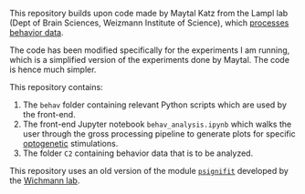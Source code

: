 This repository builds upon code made by Maytal Katz from the Lampl lab (Dept of Brain Sciences, Weizmann Institute of Science), which [processes behavior data](https://github.com/maytalkatz/Psychometric-Data-Analysis).

The code has been modified specifically for the experiments I am running, which is a simplified version of the experiments done by Maytal. The code is hence much simpler.

This repository contains:

1. The `behav` folder containing relevant Python scripts which are used by the front-end.
2. The front-end Jupyter notebook `behav_analysis.ipynb` which walks the user through the gross processing pipeline to generate plots for specific [optogenetic](https://en.wikipedia.org/wiki/Optogenetics) stimulations.
3. The folder `C2` containing behavior data that is to be analyzed.

This repository uses an old version of the module [`psignifit`](https://doi.org/10.5281/zenodo.14750140) developed by the [Wichmann lab](doi:10.1016/j.visres.2016.02.002). 

